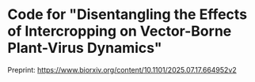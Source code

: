 # Code for "Disentangling the Effects of Intercropping on Vector-Borne Plant-Virus Dynamics"

Preprint: https://www.biorxiv.org/content/10.1101/2025.07.17.664952v2
